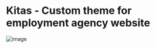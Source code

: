 # Kitas - Custom theme for employment agency website

![image](https://github.com/user-attachments/assets/20a76ce8-8b3a-4ca5-827a-43ab3ada585f)

